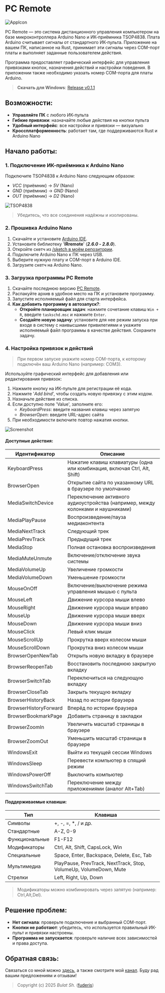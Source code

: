 # PC Remote

![AppIcon](readme/preview.png)

PC Remote — это система дистанционного управления компьютером на базе микроконтроллера Arduino Nano и ИК-приёмника TSOP4838. Плата Arduino считывает сигналы от стандартного ИК-пульта. Приложение на вашем ПК, написанное на Rust, принимает эти сигналы через COM-порт платы и выполняет заданные пользователем действия.

Программа предоставляет графический интерфейс для управления привязками кнопок, назначения действий и настройки поведения. В приложении также необходимо указать номер COM-порта для платы Arduino.

> **Скачать для Windows**: [Release v0.1.1](https://github.com/fuderis/pc-remote/raw/main/pc-remote-win64.zip)


## Возможности:

* **Управляйте ПК** с любого ИК-пульта
* **Гибкие привязки**: назначайте любые действия на кнопки пульта
* **Удобный интерфейс**: все настройки и привязки — визуально
* **Кроссплатформенность**: работает там, где поддерживаются Rust и Arduino Nano


## Начало работы:

### 1. Подключение ИК-приёмника к Arduino Nano

Подключите TSOP4838 к Arduino Nano следующим образом:

* *VCC* (приёмник) → *5V* (Nano)
* *GND* (приёмник) → *GND* (Nano)
* *OUT* (приёмник) → *D2* (Nano)

![TSOP4838](readme/tsop4836.jpg)

> Убедитесь, что все соединения надёжны и изолированы.

### 2. Прошивка Arduino Nano

1. Скачайте и установите [Arduino IDE](https://www.arduino.cc/en/software/).
2. Установите библиотеку '**IRremote**' (__*2.6.0* - *2.8.0*__).
3. Откройте скетч из [/sketch в моём репозитории](https://github.com/fuderis/pc-remote/tree/main/sketch).
4. Подключите Arduino Nano к ПК через USB.
5. Выберите нужную плату и COM-порт в Arduino IDE.
6. Загрузите скетч на Arduino Nano.

### 3. Загрузка программы PC Remote

1. Скачайте последнюю версию [PC Remote](https://github.com/fuderis/pc-remote/raw/main/pc-remote-win64.zip).
2. Распакуйте архив в удобное место на ПК и установите программу.
3. Запустите исполняемый файл для старта интерфейса.
4. **Как добавить программу в автозапуск?**:
    * **Откройте планировщик задач**: нажмите сочетание клавиш `Win + R`, введите `taskschd.msc` и нажмите `Enter`.
    * **Создайте новую задачу**: установите для нее режим запуска при входе в систему с наивысшими привилегиями и укажите исполняемый файл программы в качестве действия. Сохраните задачу.

### 4. Настройка привязок и действий

> При первом запуске укажите номер COM-порта, к которому подключён ваш Arduino Nano (например: COM3).

Используйте графический интерфейс для добавления или редактирования привязок:

1. Нажмите кнопку на ИК-пульте для регистрации её кода.
2. Нажмите '*Add bind*', чтобы создать новую привязку с этим кодом.
3. Назначьте действие из списка.
4. Если доступно поле 'Value', заполните его:
    * *KeyboardPress*: введите названия клавиш через запятую
    * *BrowserOpen*: введите URL-адрес сайта
5. При необходимости включите повтор нажатия кнопки.

![Screenshot](readme/screenshot.png)

#### Доступные действия:

| Идентификатор	        | Описание                                                                                         |
| --------------------- | ------------------------------------------------------------------------------------------------ |
| KeyboardPress	        | Нажатие клавиш клавиатуры (одна или комбинация, включая Ctrl, Alt, Shift)                        |
| BrowserOpen	        | Открытие сайта по указанному URL в браузере по умолчанию                                         |
| MediaSwitchDevice	    | Переключение активного аудиоустройства (например, между колонками и наушниками)                  |
| MediaPlayPause	    | Воспроизведение/пауза медиаконтента                                                              |
| MediaNextTrack	    | Следующий трек                                                                                   |
| MediaPrevTrack	    | Предыдущий трек                                                                                  |
| MediaStop	            | Полная остановка воспроизведения                                                                 |
| MediaMuteUnmute	    | Включение/отключение звука системы                                                               |
| MediaVolumeUp	        | Увеличение громкости                                                                             |
| MediaVolumeDown	    | Уменьшение громкости                                                                             |
| MouseOnOff	        | Включение/выключение режима управления мышью с пульта                                            |
| MouseLeft	            | Движение курсора мыши влево                                                                      |
| MouseRight	        | Движение курсора мыши вправо                                                                     |
| MouseUp	            | Движение курсора мыши вверх                                                                      |
| MouseDown	            | Движение курсора мыши вниз                                                                       |
| MouseClick	        | Левый клик мыши                                                                                  |
| MouseScrollUp	        | Прокрутка вверх колесом мыши                                                                     |
| MouseScrollDown	    | Прокрутка вниз колесом мыши                                                                      |
| BrowserOpenNewTab	    | Открыть новую вкладку в браузере                                                                 |
| BrowserReopenTab	    | Восстановить последнюю закрытую вкладку                                                          |
| BrowserSwitchTab	    | Переключиться на следующую вкладку                                                               |
| BrowserCloseTab	    | Закрыть текущую вкладку                                                                          |
| BrowserHistoryBack	| Назад по истории браузера                                                                        |
| BrowserHistoryForward	| Вперёд по истории браузера                                                                       |
| BrowserBookmarkPage	| Добавить страницу в закладки                                                                     |
| BrowserZoomIn	        | Увеличить масштаб страницы в браузере                                                            |
| BrowserZoomOut	    | Уменьшить масштаб страницы в браузере                                                            |
| WindowsExit	        | Выйти из текущей сессии Windows                                                                  |
| WindowsSleep	        | Перевести компьютер в спящий режим                                                               |
| WindowsPowerOff	    | Выключить компьютер                                                                              |
| WindowsSwitchTab	    | Переключение между приложениями (аналог Alt+Tab)                                                 |

#### Поддерживаемые клавиши:

| Тип                   | Клавиша	                                                                                        |
| --------------------- | ------------------------------------------------------------------------------------------------- |
| Символы               | +, -, =, *, / и др.                                                                               |
| Стандартные           | A-Z, 0-9	                                                                                        |
| Функциональные        | F1-F12	                                                                                        |
| Модификаторы          | Ctrl, Alt, Shift, CapsLock, Win 	                                                                |
| Специальные           | Space, Enter, Backspace, Delete, Esc, Tab	                                                        |
| Мультимедиа           | PlayPause, PrevTrack, NextTrack, Stop, VolumeUp, VolumeDown, Mute                                 |
| Стрелки               | Left, Right, Up, Down                                                                             |

> Модификаторы можно комбинировать через запятую (например: Ctrl,Alt,Del).


## Решение проблем:

* **Нет сигнала**: проверьте подключение и выбранный COM-порт.
* **Кнопки не работают**: убедитесь, что используется правильный ИК-пульт и привязки настроены.
* **Программа не запускается**: проверьте наличие всех зависимостей и права доступа.


## Обратная связь:

Связаться со мной можно [здесь](https://t.me/fuderis), а также смотрите мой [канал](https://t.me/fuderis_club).
Буду рад вашим предложениям и отзывам!

> Copyright (c) 2025 _Bulat Sh._ ([fuderis](https://t.me/fuderis))
